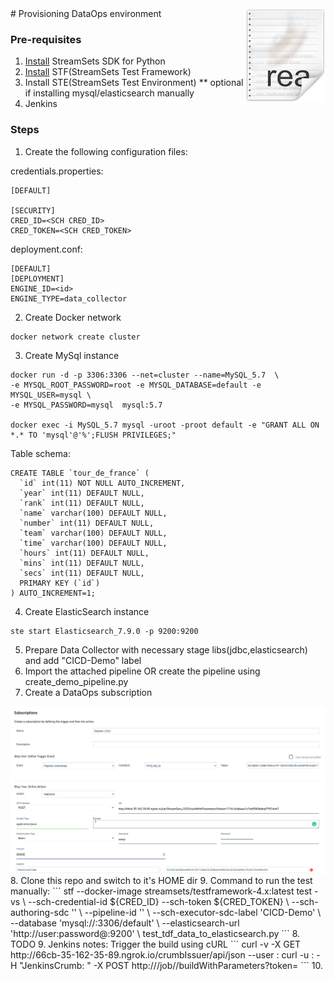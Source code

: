 <img src="/images/readme.png" align="right" />
# Provisioning DataOps environment

### Pre-requisites
1. [Install](https://docs.streamsets.com/platform-sdk/learn/installation.html) StreamSets SDK for Python 
2. [Install](https://docs.streamsets.com/stf/latest/installation.html) STF(StreamSets Test Framework)
3. Install STE(StreamSets Test Environment) ** optional if installing mysql/elasticsearch manually 
4. Jenkins

### Steps 

1. Create the following configuration files:

credentials.properties:
```
[DEFAULT]

[SECURITY]
CRED_ID=<SCH CRED_ID>
CRED_TOKEN=<SCH CRED_TOKEN>
```
deployment.conf:
```
[DEFAULT]
[DEPLOYMENT]
ENGINE_ID=<id>
ENGINE_TYPE=data_collector
```
2. Create Docker network
```
docker network create cluster
```
3. Create MySql instance
```
docker run -d -p 3306:3306 --net=cluster --name=MySQL_5.7  \
-e MYSQL_ROOT_PASSWORD=root -e MYSQL_DATABASE=default -e MYSQL_USER=mysql \
-e MYSQL_PASSWORD=mysql  mysql:5.7

docker exec -i MySQL_5.7 mysql -uroot -proot default -e "GRANT ALL ON *.* TO 'mysql'@'%';FLUSH PRIVILEGES;"
```
Table schema:
```
CREATE TABLE `tour_de_france` (
  `id` int(11) NOT NULL AUTO_INCREMENT,
  `year` int(11) DEFAULT NULL,
  `rank` int(11) DEFAULT NULL,
  `name` varchar(100) DEFAULT NULL,
  `number` int(11) DEFAULT NULL,
  `team` varchar(100) DEFAULT NULL,
  `time` varchar(100) DEFAULT NULL,
  `hours` int(11) DEFAULT NULL,
  `mins` int(11) DEFAULT NULL,
  `secs` int(11) DEFAULT NULL,
  PRIMARY KEY (`id`)
) AUTO_INCREMENT=1;
```
4. Create ElasticSearch instance
```
ste start Elasticsearch_7.9.0 -p 9200:9200
```
5. Prepare Data Collector with necessary stage libs(jdbc,elasticsearch) and add "CICD-Demo" label
6. Import the attached pipeline OR create the pipeline using create_demo_pipeline.py
7. Create a DataOps subscription
<img src="/images/subscription.png" align="center"/>
8. Clone this repo and switch to it's HOME dir
9. Command to run the test manually:
```
stf --docker-image streamsets/testframework-4.x:latest test -vs \
--sch-credential-id ${CRED_ID} --sch-token ${CRED_TOKEN} \
--sch-authoring-sdc '<SDC ID prepared in step #5>' \
--pipeline-id '<pipeline id created in step #6>' \
--sch-executor-sdc-label 'CICD-Demo' \
--database 'mysql://<mysql-host>:3306/default' \
--elasticsearch-url 'http://user:password@<elastic-host>:9200' \
test_tdf_data_to_elasticsearch.py
```
8. TODO
9. Jenkins notes:
Trigger the build using cURL
```
curl -v -X GET http://66cb-35-162-35-89.ngrok.io/crumbIssuer/api/json --user <jenkins-user>:<jenkins-password>
curl -u <jenkins-user>:<jenkins-api-token> -H "JenkinsCrumb: <JenkinsCrumb>" -X POST http://<Jenkins-Server-URL>/job/<Job-Name>/buildWithParameters?token=<jenkins-api-token>
```
10. 







